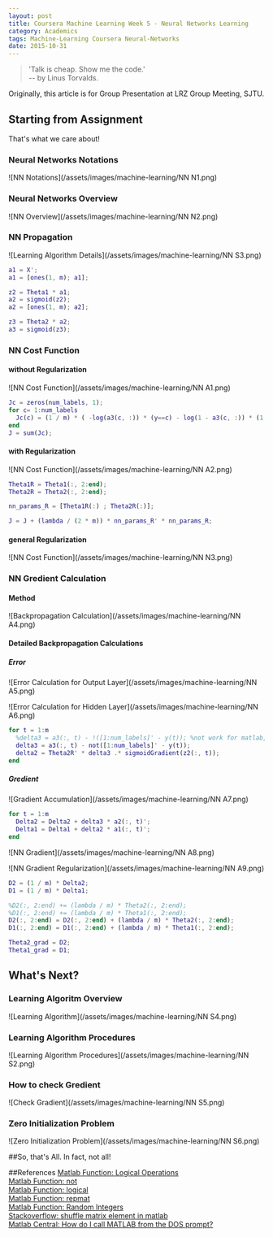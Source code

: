 ```yaml
---
layout: post
title: Coursera Machine Learning Week 5 - Neural Networks Learning
category: Academics
tags: Machine-Learning Coursera Neural-Networks
date: 2015-10-31
---
```


>'Talk is cheap. Show me the code.'  
>-- by Linus Torvalds.
<!--more-->

Originally, this article is for Group Presentation at LRZ Group Meeting, SJTU.

## Starting from Assignment
That's what we care about!

### Neural Networks Notations
![NN Notations](/assets/images/machine-learning/NN N1.png)

### Neural Networks Overview
![NN Overview](/assets/images/machine-learning/NN N2.png)

### NN Propagation
![Learning Algorithm Details](/assets/images/machine-learning/NN S3.png)

```matlab
a1 = X';
a1 = [ones(1, m); a1];

z2 = Theta1 * a1;
a2 = sigmoid(z2);
a2 = [ones(1, m); a2];

z3 = Theta2 * a2;
a3 = sigmoid(z3);
```

### NN Cost Function
#### without Regularization
![NN Cost Function](/assets/images/machine-learning/NN A1.png)

```matlab
Jc = zeros(num_labels, 1);
for c= 1:num_labels
  Jc(c) = (1 / m) * ( -log(a3(c, :)) * (y==c) - log(1 - a3(c, :)) * (1 - (y==c)));
end
J = sum(Jc);
```

#### with Regularization
![NN Cost Function](/assets/images/machine-learning/NN A2.png)

```matlab
Theta1R = Theta1(:, 2:end);
Theta2R = Theta2(:, 2:end);

nn_params_R = [Theta1R(:) ; Theta2R(:)];

J = J + (lambda / (2 * m)) * nn_params_R' * nn_params_R;
```

#### general Regularization
![NN Cost Function](/assets/images/machine-learning/NN N3.png)

### NN Gredient Calculation
#### Method
![Backpropagation Calculation](/assets/images/machine-learning/NN A4.png)

#### Detailed Backpropagation Calculations
##### Error
![Error Calculation for Output Layer](/assets/images/machine-learning/NN A5.png)

![Error Calculation for Hidden Layer](/assets/images/machine-learning/NN A6.png)

```matlab
for t = 1:m
  %delta3 = a3(:, t) - !([1:num_labels]' - y(t)); %not work for matlab, works for octave
  delta3 = a3(:, t) - not([1:num_labels]' - y(t));
  delta2 = Theta2R' * delta3 .* sigmoidGradient(z2(:, t));
end
```

##### Gredient
![Gradient Accumulation](/assets/images/machine-learning/NN A7.png)

```matlab
for t = 1:m
  Delta2 = Delta2 + delta3 * a2(:, t)';
  Delta1 = Delta1 + delta2 * a1(:, t)';
end
```

![NN Gradient](/assets/images/machine-learning/NN A8.png)

![NN Gradient Regularization](/assets/images/machine-learning/NN A9.png)

```matlab
D2 = (1 / m) * Delta2;
D1 = (1 / m) * Delta1;

%D2(:, 2:end) += (lambda / m) * Theta2(:, 2:end);
%D1(:, 2:end) += (lambda / m) * Theta1(:, 2:end);
D2(:, 2:end) = D2(:, 2:end) + (lambda / m) * Theta2(:, 2:end);
D1(:, 2:end) = D1(:, 2:end) + (lambda / m) * Theta1(:, 2:end);

Theta2_grad = D2;
Theta1_grad = D1;
```

## What's Next?
### Learning Algoritm Overview
![Learning Algorithm](/assets/images/machine-learning/NN S4.png)

### Learning Algorithm Procedures
![Learning Algorithm Procedures](/assets/images/machine-learning/NN S2.png)

### How to check Gredient
![Check Gradient](/assets/images/machine-learning/NN S5.png)

### Zero Initialization Problem
![Zero Initialization Problem](/assets/images/machine-learning/NN S6.png)

##So, that's All.
In fact, not all!

##References
[Matlab Function: Logical Operations](http://kr.mathworks.com/help/matlab/logical-operations.html)  
[Matlab Function: not](http://kr.mathworks.com/help/matlab/ref/not.html)  
[Matlab Function: logical](http://kr.mathworks.com/help/matlab/ref/logical.html)  
[Matlab Function: repmat](http://kr.mathworks.com/help/matlab/ref/repmat.html)  
[Matlab Function: Random Integers](http://kr.mathworks.com/help/matlab/math/random-integers.html)  
[Stackoverflow: shuffle matrix element in matlab](http://stackoverflow.com/questions/13257043/shuffle-matrix-element-in-matlab)  
[Matlab Central: How do I call MATLAB from the DOS prompt?](http://www.mathworks.com/matlabcentral/answers/102082-how-do-i-call-matlab-from-the-dos-prompt)  
